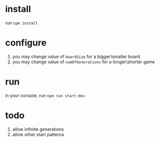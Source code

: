 # install
run `npm install`

# configure
1. you may change value of `boardSize` for a bigger\smaller board
2. you may change value of `numOfGenerations` for a longer\shorter game

# run
in your console, run `npm run start:dev`

# todo
1. allow infinite generations
2. allow other start patterns